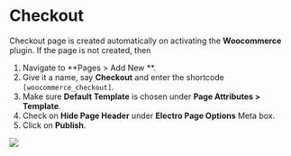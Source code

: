 # Checkout

Checkout page is created automatically on activating the **Woocommerce** plugin. If the page is not created, then

1. Navigate to **Pages > Add New **.
2. Give it a name, say **Checkout** and enter the shortcode `[woocommerce_checkout]`.
3. Make sure **Default Template** is chosen under **Page Attributes > Template**.
4. Check on **Hide Page Header** under **Electro Page Options** Meta box.
5. Click on **Publish**.

![](http://transvelo.github.io/docs/electro/images/page-checkout.png)
